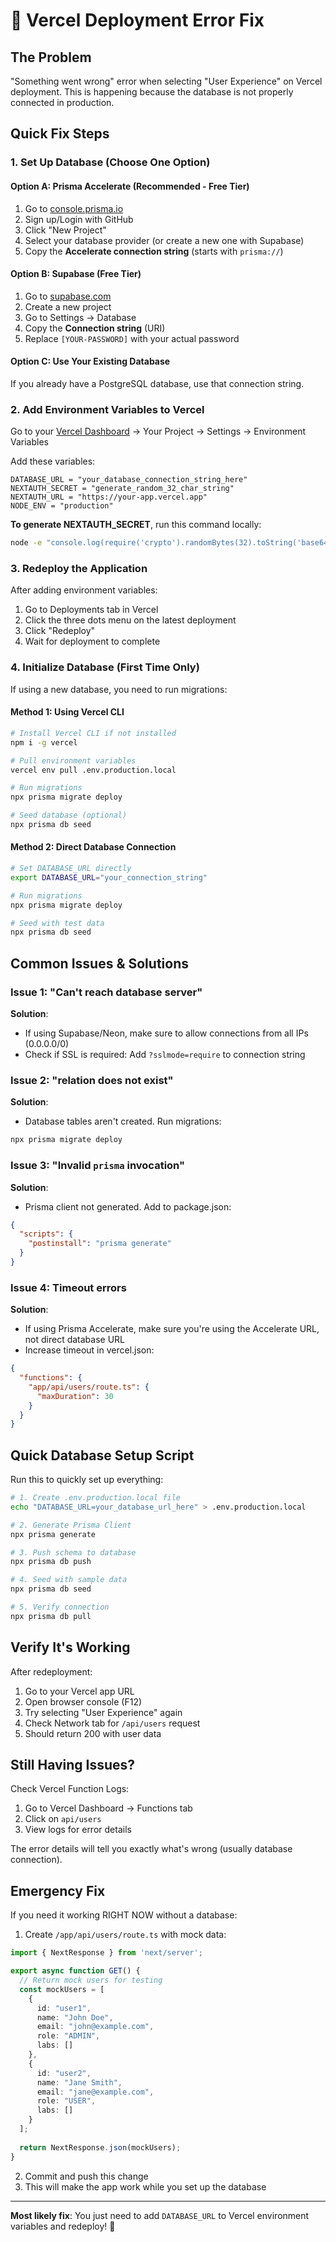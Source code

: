 # 🚨 Vercel Deployment Error Fix

## The Problem
"Something went wrong" error when selecting "User Experience" on Vercel deployment.
This is happening because the database is not properly connected in production.

## Quick Fix Steps

### 1. Set Up Database (Choose One Option)

#### Option A: Prisma Accelerate (Recommended - Free Tier)
1. Go to [console.prisma.io](https://console.prisma.io)
2. Sign up/Login with GitHub
3. Click "New Project"
4. Select your database provider (or create a new one with Supabase)
5. Copy the **Accelerate connection string** (starts with `prisma://`)

#### Option B: Supabase (Free Tier)
1. Go to [supabase.com](https://supabase.com)
2. Create a new project
3. Go to Settings → Database
4. Copy the **Connection string** (URI)
5. Replace `[YOUR-PASSWORD]` with your actual password

#### Option C: Use Your Existing Database
If you already have a PostgreSQL database, use that connection string.

### 2. Add Environment Variables to Vercel

Go to your [Vercel Dashboard](https://vercel.com/dashboard) → Your Project → Settings → Environment Variables

Add these variables:

```env
DATABASE_URL = "your_database_connection_string_here"
NEXTAUTH_SECRET = "generate_random_32_char_string"
NEXTAUTH_URL = "https://your-app.vercel.app"
NODE_ENV = "production"
```

**To generate NEXTAUTH_SECRET**, run this command locally:
```bash
node -e "console.log(require('crypto').randomBytes(32).toString('base64'))"
```

### 3. Redeploy the Application

After adding environment variables:

1. Go to Deployments tab in Vercel
2. Click the three dots menu on the latest deployment
3. Click "Redeploy"
4. Wait for deployment to complete

### 4. Initialize Database (First Time Only)

If using a new database, you need to run migrations:

#### Method 1: Using Vercel CLI
```bash
# Install Vercel CLI if not installed
npm i -g vercel

# Pull environment variables
vercel env pull .env.production.local

# Run migrations
npx prisma migrate deploy

# Seed database (optional)
npx prisma db seed
```

#### Method 2: Direct Database Connection
```bash
# Set DATABASE_URL directly
export DATABASE_URL="your_connection_string"

# Run migrations
npx prisma migrate deploy

# Seed with test data
npx prisma db seed
```

## Common Issues & Solutions

### Issue 1: "Can't reach database server"
**Solution**: 
- If using Supabase/Neon, make sure to allow connections from all IPs (0.0.0.0/0)
- Check if SSL is required: Add `?sslmode=require` to connection string

### Issue 2: "relation does not exist"
**Solution**: 
- Database tables aren't created. Run migrations:
```bash
npx prisma migrate deploy
```

### Issue 3: "Invalid `prisma` invocation"
**Solution**:
- Prisma client not generated. Add to package.json:
```json
{
  "scripts": {
    "postinstall": "prisma generate"
  }
}
```

### Issue 4: Timeout errors
**Solution**:
- If using Prisma Accelerate, make sure you're using the Accelerate URL, not direct database URL
- Increase timeout in vercel.json:
```json
{
  "functions": {
    "app/api/users/route.ts": {
      "maxDuration": 30
    }
  }
}
```

## Quick Database Setup Script

Run this to quickly set up everything:

```bash
# 1. Create .env.production.local file
echo "DATABASE_URL=your_database_url_here" > .env.production.local

# 2. Generate Prisma Client
npx prisma generate

# 3. Push schema to database
npx prisma db push

# 4. Seed with sample data
npx prisma db seed

# 5. Verify connection
npx prisma db pull
```

## Verify It's Working

After redeployment:
1. Go to your Vercel app URL
2. Open browser console (F12)
3. Try selecting "User Experience" again
4. Check Network tab for `/api/users` request
5. Should return 200 with user data

## Still Having Issues?

Check Vercel Function Logs:
1. Go to Vercel Dashboard → Functions tab
2. Click on `api/users`
3. View logs for error details

The error details will tell you exactly what's wrong (usually database connection).

## Emergency Fix

If you need it working RIGHT NOW without a database:

1. Create `/app/api/users/route.ts` with mock data:
```typescript
import { NextResponse } from 'next/server';

export async function GET() {
  // Return mock users for testing
  const mockUsers = [
    {
      id: "user1",
      name: "John Doe",
      email: "john@example.com",
      role: "ADMIN",
      labs: []
    },
    {
      id: "user2", 
      name: "Jane Smith",
      email: "jane@example.com",
      role: "USER",
      labs: []
    }
  ];
  
  return NextResponse.json(mockUsers);
}
```

2. Commit and push this change
3. This will make the app work while you set up the database

---

**Most likely fix**: You just need to add `DATABASE_URL` to Vercel environment variables and redeploy! 🚀